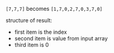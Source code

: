 `[7,7,7]` becomes `[1,7,0,2,7,0,3,7,0]`

structure of result:
- first item is the index
- second item is value from input array
- third item is 0